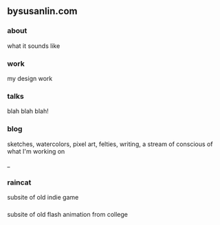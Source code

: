 ## bysusanlin.com

### about
what it sounds like

### work
my design work

### talks
blah blah blah!

### blog
sketches, watercolors, pixel art, felties, writing, a stream of conscious of what I'm working on

_

### raincat
subsite of old indie game

###
subsite of old flash animation from college
